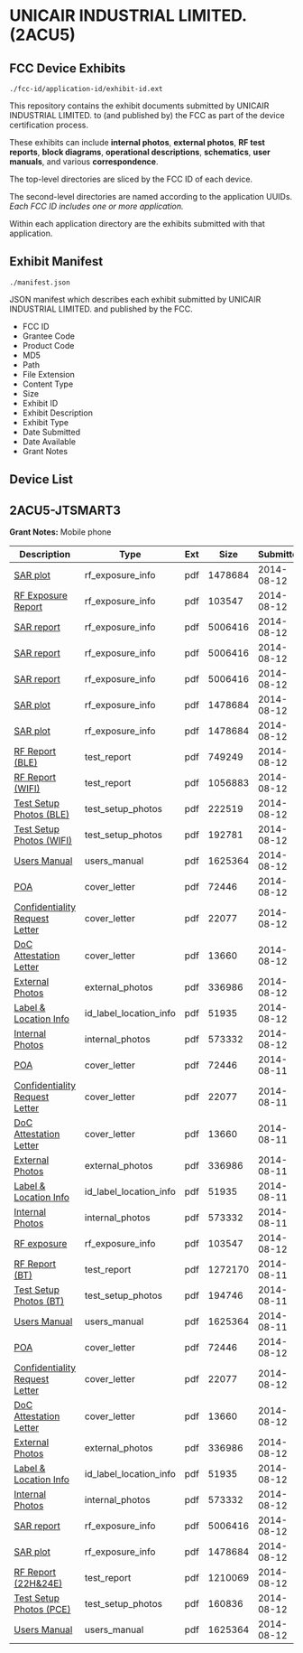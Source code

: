# UNICAIR INDUSTRIAL LIMITED. (2ACU5)
## FCC Device Exhibits

```
./fcc-id/application-id/exhibit-id.ext
```

This repository contains the exhibit documents submitted by UNICAIR INDUSTRIAL LIMITED. to (and published by) the FCC as part of the device certification process.

These exhibits can include **internal photos**, **external photos**, **RF test reports**, **block diagrams**, **operational descriptions**, **schematics**, **user manuals**, and various **correspondence**.

The top-level directories are sliced by the FCC ID of each device.

The second-level directories are named according to the application UUIDs. *Each FCC ID includes one or more application.*

Within each application directory are the exhibits submitted with that application. 

## Exhibit Manifest

```
./manifest.json
```

JSON manifest which describes each exhibit submitted by UNICAIR INDUSTRIAL LIMITED. and published by the FCC.

- FCC ID
- Grantee Code
- Product Code
- MD5
- Path
- File Extension
- Content Type
- Size
- Exhibit ID
- Exhibit Description
- Exhibit Type
- Date Submitted
- Date Available
- Grant Notes

## Device List
## 2ACU5-JTSMART3
**Grant Notes:** Mobile phone

| Description | Type | Ext | Size | Submitted | Available |
| ----------- | ---- | --- | ---- | --------- | --------- |
| [SAR plot](2ACU5-JTSMART3/fd5d6637c392f4fe862be62e83414653/2354069.pdf) | rf_exposure_info | pdf | 1478684 | 2014-08-12 | 2014-08-12 |
| [RF Exposure Report](2ACU5-JTSMART3/fd5d6637c392f4fe862be62e83414653/2353959.pdf) | rf_exposure_info | pdf | 103547 | 2014-08-12 | 2014-08-12 |
| [SAR report](2ACU5-JTSMART3/fd5d6637c392f4fe862be62e83414653/2354064.pdf) | rf_exposure_info | pdf | 5006416 | 2014-08-12 | 2014-08-12 |
| [SAR report](2ACU5-JTSMART3/fd5d6637c392f4fe862be62e83414653/2354064.pdf) | rf_exposure_info | pdf | 5006416 | 2014-08-12 | 2014-08-12 |
| [SAR report](2ACU5-JTSMART3/fd5d6637c392f4fe862be62e83414653/2354064.pdf) | rf_exposure_info | pdf | 5006416 | 2014-08-12 | 2014-08-12 |
| [SAR plot](2ACU5-JTSMART3/fd5d6637c392f4fe862be62e83414653/2354069.pdf) | rf_exposure_info | pdf | 1478684 | 2014-08-12 | 2014-08-12 |
| [SAR plot](2ACU5-JTSMART3/fd5d6637c392f4fe862be62e83414653/2354069.pdf) | rf_exposure_info | pdf | 1478684 | 2014-08-12 | 2014-08-12 |
| [RF Report (BLE)](2ACU5-JTSMART3/fd5d6637c392f4fe862be62e83414653/2353955.pdf) | test_report | pdf | 749249 | 2014-08-12 | 2014-08-12 |
| [RF Report (WIFI)](2ACU5-JTSMART3/fd5d6637c392f4fe862be62e83414653/2353956.pdf) | test_report | pdf | 1056883 | 2014-08-12 | 2014-08-12 |
| [Test Setup Photos (BLE)](2ACU5-JTSMART3/fd5d6637c392f4fe862be62e83414653/2353957.pdf) | test_setup_photos | pdf | 222519 | 2014-08-12 | 2014-08-12 |
| [Test Setup Photos (WIFI)](2ACU5-JTSMART3/fd5d6637c392f4fe862be62e83414653/2353958.pdf) | test_setup_photos | pdf | 192781 | 2014-08-12 | 2014-08-12 |
| [Users Manual](2ACU5-JTSMART3/fd5d6637c392f4fe862be62e83414653/2353934.pdf) | users_manual | pdf | 1625364 | 2014-08-12 | 2014-08-12 |
| [POA](2ACU5-JTSMART3/fd5d6637c392f4fe862be62e83414653/2353923.pdf) | cover_letter | pdf | 72446 | 2014-08-12 | 2014-08-12 |
| [Confidentiality Request Letter](2ACU5-JTSMART3/fd5d6637c392f4fe862be62e83414653/2353924.pdf) | cover_letter | pdf | 22077 | 2014-08-12 | 2014-08-12 |
| [DoC Attestation Letter](2ACU5-JTSMART3/fd5d6637c392f4fe862be62e83414653/2353925.pdf) | cover_letter | pdf | 13660 | 2014-08-12 | 2014-08-12 |
| [External Photos](2ACU5-JTSMART3/fd5d6637c392f4fe862be62e83414653/2353931.pdf) | external_photos | pdf | 336986 | 2014-08-12 | 2014-08-12 |
| [Label & Location Info](2ACU5-JTSMART3/fd5d6637c392f4fe862be62e83414653/2353933.pdf) | id_label_location_info | pdf | 51935 | 2014-08-12 | 2014-08-12 |
| [Internal Photos](2ACU5-JTSMART3/fd5d6637c392f4fe862be62e83414653/2353932.pdf) | internal_photos | pdf | 573332 | 2014-08-12 | 2014-08-12 |
| [POA](2ACU5-JTSMART3/5cb31865ed27f9e367b68269f49ef3ad/2353923.pdf) | cover_letter | pdf | 72446 | 2014-08-11 | 2014-08-12 |
| [Confidentiality Request Letter](2ACU5-JTSMART3/5cb31865ed27f9e367b68269f49ef3ad/2353924.pdf) | cover_letter | pdf | 22077 | 2014-08-11 | 2014-08-12 |
| [DoC Attestation Letter](2ACU5-JTSMART3/5cb31865ed27f9e367b68269f49ef3ad/2353925.pdf) | cover_letter | pdf | 13660 | 2014-08-11 | 2014-08-12 |
| [External Photos](2ACU5-JTSMART3/5cb31865ed27f9e367b68269f49ef3ad/2353931.pdf) | external_photos | pdf | 336986 | 2014-08-11 | 2014-08-12 |
| [Label & Location Info](2ACU5-JTSMART3/5cb31865ed27f9e367b68269f49ef3ad/2353933.pdf) | id_label_location_info | pdf | 51935 | 2014-08-11 | 2014-08-12 |
| [Internal Photos](2ACU5-JTSMART3/5cb31865ed27f9e367b68269f49ef3ad/2353932.pdf) | internal_photos | pdf | 573332 | 2014-08-11 | 2014-08-12 |
| [RF exposure](2ACU5-JTSMART3/5cb31865ed27f9e367b68269f49ef3ad/2353959.pdf) | rf_exposure_info | pdf | 103547 | 2014-08-12 | 2014-08-12 |
| [RF Report (BT)](2ACU5-JTSMART3/5cb31865ed27f9e367b68269f49ef3ad/2353935.pdf) | test_report | pdf | 1272170 | 2014-08-11 | 2014-08-12 |
| [Test Setup Photos (BT)](2ACU5-JTSMART3/5cb31865ed27f9e367b68269f49ef3ad/2353936.pdf) | test_setup_photos | pdf | 194746 | 2014-08-11 | 2014-08-12 |
| [Users Manual](2ACU5-JTSMART3/5cb31865ed27f9e367b68269f49ef3ad/2353934.pdf) | users_manual | pdf | 1625364 | 2014-08-11 | 2014-08-12 |
| [POA](2ACU5-JTSMART3/16069e181064e6b8fbeded3037de0ec4/2353923.pdf) | cover_letter | pdf | 72446 | 2014-08-12 | 2014-08-12 |
| [Confidentiality Request Letter](2ACU5-JTSMART3/16069e181064e6b8fbeded3037de0ec4/2353924.pdf) | cover_letter | pdf | 22077 | 2014-08-12 | 2014-08-12 |
| [DoC Attestation Letter](2ACU5-JTSMART3/16069e181064e6b8fbeded3037de0ec4/2353925.pdf) | cover_letter | pdf | 13660 | 2014-08-12 | 2014-08-12 |
| [External Photos](2ACU5-JTSMART3/16069e181064e6b8fbeded3037de0ec4/2353931.pdf) | external_photos | pdf | 336986 | 2014-08-12 | 2014-08-12 |
| [Label & Location Info](2ACU5-JTSMART3/16069e181064e6b8fbeded3037de0ec4/2353933.pdf) | id_label_location_info | pdf | 51935 | 2014-08-12 | 2014-08-12 |
| [Internal Photos](2ACU5-JTSMART3/16069e181064e6b8fbeded3037de0ec4/2353932.pdf) | internal_photos | pdf | 573332 | 2014-08-12 | 2014-08-12 |
| [SAR report](2ACU5-JTSMART3/16069e181064e6b8fbeded3037de0ec4/2354064.pdf) | rf_exposure_info | pdf | 5006416 | 2014-08-12 | 2014-08-12 |
| [SAR plot](2ACU5-JTSMART3/16069e181064e6b8fbeded3037de0ec4/2354069.pdf) | rf_exposure_info | pdf | 1478684 | 2014-08-12 | 2014-08-12 |
| [RF Report (22H&24E)](2ACU5-JTSMART3/16069e181064e6b8fbeded3037de0ec4/2353972.pdf) | test_report | pdf | 1210069 | 2014-08-12 | 2014-08-12 |
| [Test Setup Photos (PCE)](2ACU5-JTSMART3/16069e181064e6b8fbeded3037de0ec4/2353973.pdf) | test_setup_photos | pdf | 160836 | 2014-08-12 | 2014-08-12 |
| [Users Manual](2ACU5-JTSMART3/16069e181064e6b8fbeded3037de0ec4/2353934.pdf) | users_manual | pdf | 1625364 | 2014-08-12 | 2014-08-12 |
